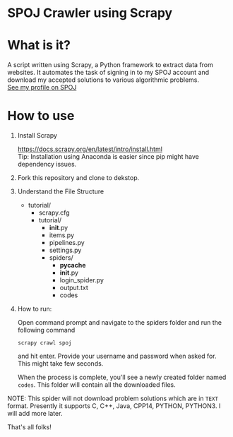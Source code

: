 # SPOJ Crawler using Scrapy

# What is it? 
A script written using Scrapy, a Python framework to extract data from websites. It automates the task of signing in to my SPOJ account and download my accepted solutions to various algorithmic problems. </br>
[See my profile on SPOJ](http://www.spoj.com/users/codegagu/)

# How to use
1) Install Scrapy </br>

   https://docs.scrapy.org/en/latest/intro/install.html </br>
   Tip: Installation using Anaconda is easier since pip might have dependency issues. 
   
2) Fork this repository and clone to dekstop.

3) Understand the File Structure 

   - tutorial/
      - scrapy.cfg 
      - tutorial/  
         - __init__.py
         - items.py
         - pipelines.py
         - settings.py 
         - spiders/    
            - __pycache__
            - __init__.py
            - login_spider.py
            - output.txt     
            - codes          

4) How to run:
   
   Open command prompt and navigate to the spiders folder and run the following command</br>
   ```
   scrapy crawl spoj
   ```
   and hit enter. Provide your username and password when asked for. This might take few seconds. </br>
   
   When the process is complete, you'll see a newly created folder named ```codes```. This folder will contain all the downloaded files.
                                

NOTE: This spider will not download problem solutions which are in ```TEXT``` format. Presently it supports C, C++, Java, CPP14, PYTHON, PYTHON3. I will add more later.

That's all folks!
